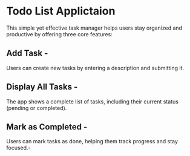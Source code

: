   # Todo List Applictaion

 This simple yet effective task manager helps users stay organized and productive by offering three core features:

## Add Task - 
Users can create new tasks by entering a description and submitting it.

## Display All Tasks -
The app shows a complete list of tasks, including their current status (pending or completed).

## Mark as Completed  -
Users can mark tasks as done, helping them track progress and stay focused.-
